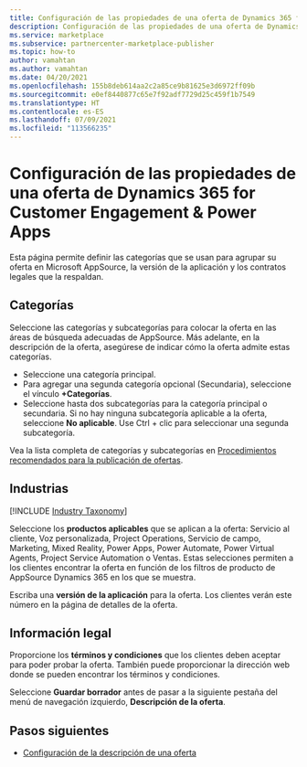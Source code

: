 ```yaml
---
title: Configuración de las propiedades de una oferta de Dynamics 365 for Customer Engagement & Power Apps en Microsoft AppSource (Azure Marketplace).
description: Configuración de las propiedades de una oferta de Dynamics 365 for Customer Engagement & Power Apps en Microsoft AppSource (Azure Marketplace).
ms.service: marketplace
ms.subservice: partnercenter-marketplace-publisher
ms.topic: how-to
author: vamahtan
ms.author: vamahtan
ms.date: 04/20/2021
ms.openlocfilehash: 155b8deb614aa2c2a85ce9b81625e3d6972ff09b
ms.sourcegitcommit: e0ef8440877c65e7f92adf7729d25c459f1b7549
ms.translationtype: HT
ms.contentlocale: es-ES
ms.lasthandoff: 07/09/2021
ms.locfileid: "113566235"
---
```

# <a name="configure-dynamics-365-for-customer-engagement--power-apps-offer-properties"></a>Configuración de las propiedades de una oferta de Dynamics 365 for Customer Engagement & Power Apps

Esta página permite definir las categorías que se usan para agrupar su oferta en Microsoft AppSource, la versión de la aplicación y los contratos legales que la respaldan.

## <a name="categories"></a>Categorías

Seleccione las categorías y subcategorías para colocar la oferta en las áreas de búsqueda adecuadas de AppSource. Más adelante, en la descripción de la oferta, asegúrese de indicar cómo la oferta admite estas categorías.

- Seleccione una categoría principal.
- Para agregar una segunda categoría opcional (Secundaria), seleccione el vínculo **+Categorías**.
- Seleccione hasta dos subcategorías para la categoría principal o secundaria. Si no hay ninguna subcategoría aplicable a la oferta, seleccione **No aplicable**. Use Ctrl + clic para seleccionar una segunda subcategoría.

Vea la lista completa de categorías y subcategorías en [Procedimientos recomendados para la publicación de ofertas](gtm-offer-listing-best-practices.md).

## <a name="industries"></a>Industrias

[!INCLUDE [Industry Taxonomy](./includes/industry-taxonomy.md)]

Seleccione los **productos aplicables** que se aplican a la oferta: Servicio al cliente, Voz personalizada, Project Operations, Servicio de campo, Marketing, Mixed Reality, Power Apps, Power Automate, Power Virtual Agents, Project Service Automation o Ventas. Estas selecciones permiten a los clientes encontrar la oferta en función de los filtros de producto de AppSource Dynamics 365 en los que se muestra.

Escriba una **versión de la aplicación** para la oferta. Los clientes verán este número en la página de detalles de la oferta.

## <a name="legal"></a>Información legal

Proporcione los **términos y condiciones** que los clientes deben aceptar para poder probar la oferta. También puede proporcionar la dirección web donde se pueden encontrar los términos y condiciones.

Seleccione **Guardar borrador** antes de pasar a la siguiente pestaña del menú de navegación izquierdo, **Descripción de la oferta**.

## <a name="next-steps"></a>Pasos siguientes

- [Configuración de la descripción de una oferta](dynamics-365-customer-engage-offer-listing.md)
